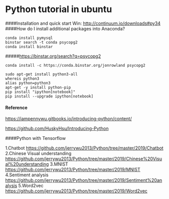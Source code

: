 Python tutorial in ubuntu
==========
####Installation and quick start
Win: http://continuum.io/downloads#py34
####How do I install additional packages into Anaconda?
```
conda install pymysql
binstar search -t conda psycopg2
conda install binstar
````
#####https://binstar.org/search?q=psycopg2
```
conda install -c https://conda.binstar.org/jonrowland psycopg2
```
```
sudo apt-get install python3-all
whereis python3
alias python=python3
apt-get -y install python-pip
pip install "ipython[notebook]"
pip install --upgrade ipython[notebook]

```

#### Reference
https://iampennywu.gitbooks.io/introducing-python/content/

https://github.com/HuskyHsu/Introducing-Python

####Python with Tensorflow

1.Chatbot <https://github.com/jerrywu2013/Python/tree/master/2019/Chatbot>
2.Chinese Visual understanding <https://github.com/jerrywu2013/Python/tree/master/2019/Chinese%20Visual%20understanding>
3.MNIST <https://github.com/jerrywu2013/Python/tree/master/2019/MNIST>
4.Sentiment analysis <https://github.com/jerrywu2013/Python/tree/master/2019/Sentiment%20analysis>
5.Word2vec <https://github.com/jerrywu2013/Python/tree/master/2019/Word2vec>

